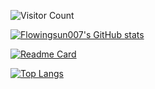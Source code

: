 ![Visitor Count](https://profile-counter.glitch.me/Flowingsun007/count.svg)


[![Flowingsun007's GitHub stats](https://github-readme-stats.vercel.app/api?username=Flowingsun007&count_private=true&show_icons=true&theme=radical)](https://github.com/Flowingsun007/Flowingsun007)


[![Readme Card](https://github-readme-stats.vercel.app/api/pin/?username=Flowingsun007&repo=Flowingsun007)](https://github.com/Flowingsun007/Flowingsun007)


[![Top Langs](https://github-readme-stats.vercel.app/api/top-langs/?username=Flowingsun007&layout=compact)](https://github.com/Flowingsun007/Flowingsun007)
